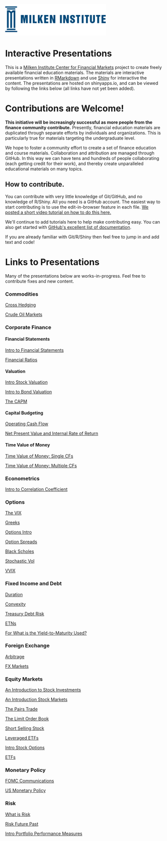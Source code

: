 <div id="mi"><img src="mi.png" style="height:100px;"></div> 

# Interactive Presentations

This is a [Milken Institute Center for Financial Markets](http://www.milkeninstitute.org/centers/markets) project to create freely available financial education materials. The materials are interactive presentations written in [RMarkdown](http://rmarkdown.rstudio.com/) and use [Shiny](http://shiny.rstudio.com/) for interactive the content.  The presentations are hosted on shinyapps.io, and can be viewed by following the links below (all links have not yet been added).

# Contributions are Welcome!

**This initiative will be increasingly successful as more people from the finance community contribute.**  Presently, financial education materials are duplicated through separate efforts by individuals and organizations. This is particularly true for materials targeting the undergraduate level.

We hope to foster a community effort to create a set of finance education and course materials. Collaboration and attribution are managed through GitHub.  In this way we can have tens and hundreds of people collaborating (each getting credit for their work), and thereby create unparalleled educational materials on many topics.

## How to contribute.

You can contribute with very little knowledge of Git/GitHub, and no knowledge of R/Shiny.  All you need is a GitHub account.  The easiest way to start contributing is to use the edit-in-browser feature in each file. [We posted a short video tutorial on how to do this here.](https://www.youtube.com/watch?v=iVC9UKkaiko)  

We'll continue to add tutorials here to help make contributing easy.  You can also get started with [GitHub's excellent list of documentation](https://help.github.com/articles/good-resources-for-learning-git-and-github).

If you are already familiar with Git/R/Shiny then feel free to jump in and add text and code!  

# Links to Presentations

Many of the presentations below are works-in-progress.  Feel free to contribute fixes and new content. 

### Commodities

[Cross Hedging](https://micfm.shinyapps.io/cross_hedging_presentation)

[Crude Oil Markets](https://micfm.shinyapps.io/crude_oil_markets)

### Corporate Finance

#### Financial Statements

[Intro to Financial Statements](https://micfm.shinyapps.io/basic_financial_statements)

[Financial Ratios](https://micfm.shinyapps.io/Financial_Ratios)

#### Valuation 

[Intro Stock Valuation](https://micfm.shinyapps.io/intro_stock_valuation/)

[Intro to Bond Valuation](https://micfm.shinyapps.io/intro_bond_valuation)

[The CAPM](https://micfm.shinyapps.io/The_CAPM)

#### Capital Budgeting

[Operating Cash Flow](https://micfm.shinyapps.io/OCFs)

[Net Present Value and Internal Rate of Return](https://micfm.shinyapps.io/NPV_and_IRR/)

#### Time Value of Money

[Time Value of Money: Single CFs](https://micfm.shinyapps.io/TVM_Single_CFs)

[Time Value of Money: Multiple CFs](https://micfm.shinyapps.io/TVM_Multiple_CFs/)

### Econometrics

[Intro to Correlation Coefficient](https://micfm.shinyapps.io/what_is_correlation)

### Options

[The VIX](https://micfm.shinyapps.io/The_VIX/)

[Greeks](https://micfm.shinyapps.io/greeks)

[Options Intro](https://micfm.shinyapps.io/option_intro)

[Option Spreads](https://micfm.shinyapps.io/option_spreads)

[Black Scholes](https://micfm.shinyapps.io/black_scholes)

[Stochastic Vol](https://micfm.shinyapps.io/stochastic_vol)

[VVIX](https://micfm.shinyapps.io/The_VVIX)

### Fixed Income and Debt

[Duration](https://micfm.shinyapps.io/intro_duration/)

[Convexity](https://micfm.shinyapps.io/convexity/)

[Treasury Debt Risk](https://micfm.shinyapps.io/treasury_debt_risk/)

[ETNs](https://micfm.shinyapps.io/ETNs/)

[For What is the Yield-to-Maturity Used?](https://micfm.shinyapps.io/For_What_YTM_Used/)

### Foreign Exchange

[Arbitrage](https://micfm.shinyapps.io/fx_arbitrage/)

[FX Markets](https://micfm.shinyapps.io/fx_market)

### Equity Markets

[An Introduction to Stock Investments](https://micfm.shinyapps.io/stock/)

[An Introduction Stock Markets](https://micfm.shinyapps.io/stock_markets/)

[The Pairs Trade](https://micfm.shinyapps.io/pairs_trade/)

[The Limit Order Book](https://micfm.shinyapps.io/limit_order_book/)

[Short Selling Stock](https://micfm.shinyapps.io/short_selling_stock/)

[Leveraged ETFs](https://micfm.shinyapps.io/leveragedETFs/)

[Intro Stock Options](https://micfm.shinyapps.io/stock_option_intro/)

[ETFs](https://micfm.shinyapps.io/ETFs/)

<!-- #### Need to consolidate the stock market presentations below.  -->

<!-- [Stock Markets Dark Pools](https://micfm.shinyapps.io/stock_markets_dark_pools/) -->

<!-- [Stock Markets Function](https://micfm.shinyapps.io/stock_markets_function/) -->

<!-- [Stock Markets Over Time](https://micfm.shinyapps.io/stock_markets_over_time/) -->

### Monetary Policy

[FOMC Communications](https://micfm.shinyapps.io/fed_communications/)

[US Monetary Policy](https://micfm.shinyapps.io/us_monetary_policy/)

### Risk

[What is Risk](https://micfm.shinyapps.io/what_is_risk/)

[Risk Future Past](https://micfm.shinyapps.io/risk_future_past/)

[Intro Portfolio Performance Measures](https://micfm.shinyapps.io/portfolio_performance_measures/)
